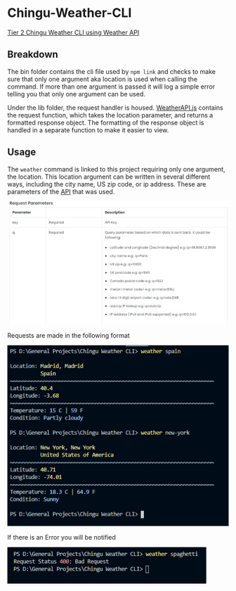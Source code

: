 # Chingu-Weather-CLI

[Tier 2 Chingu Weather CLI using Weather API](https://github.com/chingu-voyages/soloproject-tier2-chinguweather)

## Breakdown
The bin folder contains the cli file used by `npm link` and checks to make sure that only one argument aka location is used when calling the command. If more than one argument is passed it will log a simple error telling you that only one argument can be used. 

Under the lib folder, the request handler is housed. [WeatherAPI.js](./lib/WeatherAPI.js) contains the request function, which takes the location parameter, and returns a formatted response object. The formatting of the response object is handled in a separate function to make it easier to view. 

## Usage
The `weather` command is linked to this project requiring only one argument, the location. This location argument can be written in several different ways, including the city name, US zip code, or ip address. These are parameters of the [API](https://www.weatherapi.com/docs/) that was used. 

![Request Params](./images/WeatherAPI_Request_Params.jpg)


Requests are made in the following format

![weather](./images/weather.png)

If there is an Error you will be notified

![error](./images/error.png)